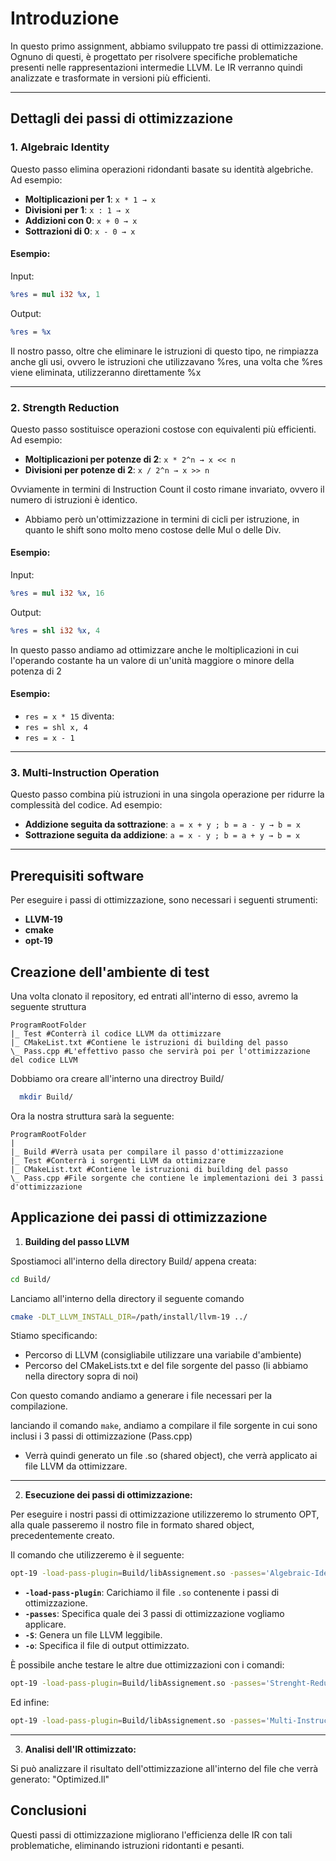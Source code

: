 # Introduzione

In questo primo assignment, abbiamo sviluppato tre passi di ottimizzazione. Ognuno di questi, è progettato per risolvere specifiche problematiche presenti nelle rappresentazioni intermedie LLVM. Le IR verranno quindi analizzate e trasformate in versioni più efficienti.

---

## Dettagli dei passi di ottimizzazione

### 1. **Algebraic Identity**

Questo passo elimina operazioni ridondanti basate su identità algebriche. Ad esempio:
- **Moltiplicazioni per 1**: `x * 1 → x`
- **Divisioni per 1**:  `x : 1 → x`
- **Addizioni con 0**: `x + 0 → x`
- **Sottrazioni di 0**: `x - 0 → x`

#### Esempio:
Input:
```llvm
%res = mul i32 %x, 1
```

Output:
```llvm
%res = %x
```
Il nostro passo, oltre che eliminare le istruzioni di questo tipo, ne rimpiazza anche gli usi, ovvero le istruzioni che utilizzavano %res, una volta che %res viene eliminata, utilizzeranno direttamente %x

---

### 2. **Strength Reduction**

Questo passo sostituisce operazioni costose con equivalenti più efficienti. Ad esempio:
- **Moltiplicazioni per potenze di 2**: `x * 2^n → x << n`
- **Divisioni per potenze di 2**: `x / 2^n → x >> n`

Ovviamente in termini di Instruction Count il costo rimane invariato, ovvero il numero di istruzioni è identico.
- Abbiamo però un'ottimizzazione in termini di cicli per istruzione, in quanto le shift sono molto meno costose delle Mul o delle Div.

#### Esempio:
Input:
```llvm
%res = mul i32 %x, 16
```

Output:
```llvm
%res = shl i32 %x, 4
```
In questo passo andiamo ad ottimizzare anche le moltiplicazioni in cui l'operando costante ha un valore di un'unità maggiore o minore della potenza di 2

#### Esempio:
- `res = x * 15` diventa:
- `res = shl x, 4`
- `res = x - 1`

---

### 3. **Multi-Instruction Operation**

Questo passo combina più istruzioni in una singola operazione per ridurre la complessità del codice. Ad esempio:
- **Addizione seguita da sottrazione**: `a = x + y ; b = a - y → b = x`
- **Sottrazione seguita da addizione**: `a = x - y ; b = a + y → b = x`

---

## Prerequisiti software

Per eseguire i passi di ottimizzazione, sono necessari i seguenti strumenti:
- **LLVM-19**
- **cmake**
- **opt-19**

## Creazione dell'ambiente di test

Una volta clonato il repository, ed entrati all'interno di esso, avremo la seguente struttura

    ProgramRootFolder
    |_ Test #Conterrà il codice LLVM da ottimizzare
    |_ CMakeList.txt #Contiene le istruzioni di building del passo
    \_ Pass.cpp #L'effettivo passo che servirà poi per l'ottimizzazione del codice LLVM

Dobbiamo ora creare all'interno una directroy Build/
```bash
  mkdir Build/
```
Ora la nostra struttura sarà la seguente:

    ProgramRootFolder
    |
    |_ Build #Verrà usata per compilare il passo d'ottimizzazione
    |_ Test #Conterrà i sorgenti LLVM da ottimizzare
    |_ CMakeList.txt #Contiene le istruzioni di building del passo
    \_ Pass.cpp #File sorgente che contiene le implementazioni dei 3 passi d'ottimizzazione

## Applicazione dei passi di ottimizzazione
    
1. **Building del passo LLVM**

Spostiamoci all'interno della directory Build/ appena creata:

```bash
cd Build/
```
 Lanciamo all'interno della directory il seguente comando
    
```bash
cmake -DLT_LLVM_INSTALL_DIR=/path/install/llvm-19 ../
```
Stiamo specificando:
- Percorso di LLVM (consigliabile utilizzare una variabile d'ambiente)
- Percorso del CMakeLists.txt e del file sorgente del passo (li abbiamo nella directory sopra di noi)

Con questo comando andiamo a generare i file necessari per la compilazione.

lanciando il comando ```make```, andiamo a compilare il file sorgente in cui sono inclusi i 3 passi di ottimizzazione (Pass.cpp) 
- Verrà quindi generato un file .so (shared object), che verrà applicato ai file LLVM da ottimizzare.

---
    
2. **Esecuzione dei passi di ottimizzazione:**

Per eseguire i nostri passi di ottimizzazione utilizzeremo lo strumento OPT, alla quale passeremo il nostro file in formato shared object, precedentemente creato.

Il comando che utilizzeremo è il seguente:

```bash
opt-19 -load-pass-plugin=Build/libAssignement.so -passes='Algebraic-Identity' Test/AlgebraicIdentityTest.ll -So Optimized.ll
```
- **`-load-pass-plugin`**: Carichiamo il file `.so` contenente i passi di ottimizzazione.
- **`-passes`**: Specifica quale dei 3 passi di ottimizzazione vogliamo applicare.
- **`-S`**: Genera un file LLVM leggibile.
- **`-o`**: Specifica il file di output ottimizzato.

È possibile anche testare le altre due ottimizzazioni con i comandi:
```bash
opt-19 -load-pass-plugin=Build/libAssignement.so -passes='Strenght-Reduction' Test/StrenghtReductionTest.ll -So Optimized.ll
```
Ed infine:

```bash
opt-19 -load-pass-plugin=Build/libAssignement.so -passes='Multi-Instruction-Operation' Test/MultiInstructionOperationTest.ll -So Optimized.ll
```
---

3. **Analisi dell'IR ottimizzato:**

Si può analizzare il risultato dell'ottimizzazione all'interno del file che verrà generato: "Optimized.ll"

## Conclusioni

Questi passi di ottimizzazione migliorano l'efficienza delle IR con tali problematiche, eliminando istruzioni ridontanti e pesanti.


